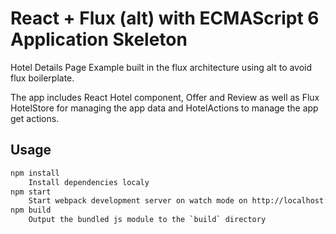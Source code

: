 # React + Flux (alt) with ECMAScript 6 Application Skeleton

Hotel Details Page Example built in the flux architecture using alt to avoid flux boilerplate.

The app includes React Hotel component, Offer and Review as well as Flux HotelStore for managing the app data and HotelActions to manage the app get actions.

## Usage


```zsh
npm install
	Install dependencies localy
npm start 
	Start webpack development server on watch mode on http://localhost:8080/ or http://localhost:8080/webpack-dev-server/ for live reload
npm build
	Output the bundled js module to the `build` directory
```